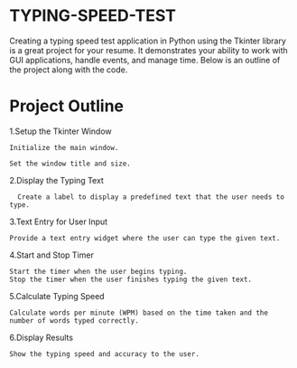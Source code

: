 # TYPING-SPEED-TEST
Creating a typing speed test application in Python using the Tkinter library is a great project for your resume. It demonstrates your ability to work with GUI applications, handle events, and manage time. Below is an outline of the project along with the code.

# Project Outline 
1.Setup the Tkinter Window

    Initialize the main window.
  
    Set the window title and size.
  
2.Display the Typing Text

      Create a label to display a predefined text that the user needs to type.
  
3.Text Entry for User Input

    Provide a text entry widget where the user can type the given text.
  
4.Start and Stop Timer

    Start the timer when the user begins typing.
    Stop the timer when the user finishes typing the given text.
  
5.Calculate Typing Speed

    Calculate words per minute (WPM) based on the time taken and the number of words typed correctly.
  
6.Display Results

    Show the typing speed and accuracy to the user.
